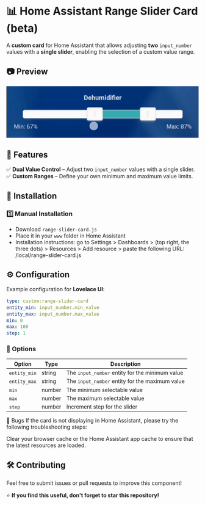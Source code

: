 
# 📊 Home Assistant Range Slider Card  (beta)

A **custom card** for Home Assistant that allows adjusting **two** `input_number` values with a **single slider**, enabling the selection of a custom value range.  

## 📷 Preview  
![all](https://github.com/Gasp96/range-slider-card/blob/main/assets/Screen_Recording_20250206_183226_Home%20Assistant_1.gif) 

## 🚀 Features  
✅ **Dual Value Control** – Adjust two `input_number` values with a single slider.  
✅ **Custom Ranges** – Define your own minimum and maximum value limits.  


## 📌 Installation  

### 1️⃣ Manual Installation  
- Download `range-slider-card.js`  
- Place it in your `www` folder in Home Assistant  
- Installation instructions: go to Settings > Dashboards > (top right, the three dots) > Resources > Add resource > paste the following URL: /local/range-slider-card.js


## ⚙️ Configuration  

Example configuration for **Lovelace UI**:  

```yaml
type: custom:range-slider-card
entity_min: input_number.min_value
entity_max: input_number.max_value
min: 0
max: 100
step: 1

```

### 🔧 Options  

| Option       | Type   | Description |
|-------------|--------|-------------|
| `entity_min` | string | The `input_number` entity for the minimum value |
| `entity_max` | string | The `input_number` entity for the maximum value |
| `min`       | number | The minimum selectable value |
| `max`       | number | The maximum selectable value |
| `step`      | number | Increment step for the slider |

🐞 Bugs
If the card is not displaying in Home Assistant, please try the following troubleshooting steps:

Clear your browser cache or the Home Assistant app cache to ensure that the latest resources are loaded.
 

## 🛠️ Contributing  
Feel free to submit issues or pull requests to improve this component!  

⭐ **If you find this useful, don't forget to star this repository!**  
